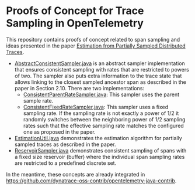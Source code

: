# Proofs of Concept for Trace Sampling in OpenTelemetry

This repository contains proofs of concept related to span sampling and ideas presented in the paper [Estimation from Partially Sampled Distributed Traces](https://arxiv.org/pdf/2107.07703v1.pdf).


* [AbstractConsistentSampler.java](https://github.com/dynatrace-research/opentelemetry-sampling-poc/blob/master/poc/src/main/java/com/dynatrace/research/otelsampling/sampling/AbstractConsistentSampler.java) is an abstract sampler implementation that ensures consistent sampling with rates that are restricted to powers of two. The sampler also puts extra information to the trace state that allows linking to the closest sampled ancestor span as described in the paper in Section 2.10. There are two implementations:
  * [ConsistentParentRateSampler.java](https://github.com/dynatrace-research/opentelemetry-sampling-poc/blob/master/poc/src/main/java/com/dynatrace/research/otelsampling/sampling/ConsistentParentRateSampler.java): This sampler uses the parent sample rate.
  * [ConsistentFixedRateSampler.java](https://github.com/dynatrace-research/opentelemetry-sampling-poc/blob/master/poc/src/main/java/com/dynatrace/research/otelsampling/sampling/ConsistentFixedRateSampler.java): This sampler uses a fixed sampling rate. If the sampling rate is not exactly a power of 1/2 it randomly switches between the neighboring power of 1/2 sampling rates such that the effective sampling rate matches the configured one as proposed in the paper.
* [EstimationUtil.java](https://github.com/dynatrace-research/opentelemetry-sampling-poc/blob/master/poc/src/main/java/com/dynatrace/research/otelsampling/estimation/EstimationUtil.java) demonstrates the estimation algorithm for partially sampled traces as described in the paper.
* [ReservoirSampler.java](https://github.com/dynatrace-research/opentelemetry-sampling-poc/blob/master/poc/src/main/java/com/dynatrace/research/otelsampling/sampling/ReservoirSampler.java) demonstrates consistent sampling of spans with a fixed size reservoir (buffer) where the individual span sampling rates are restricted to a predefined discrete set.


In the meantime, these concepts are already integrated in 
https://github.com/dynatrace-oss-contrib/opentelemetry-java-contrib.
